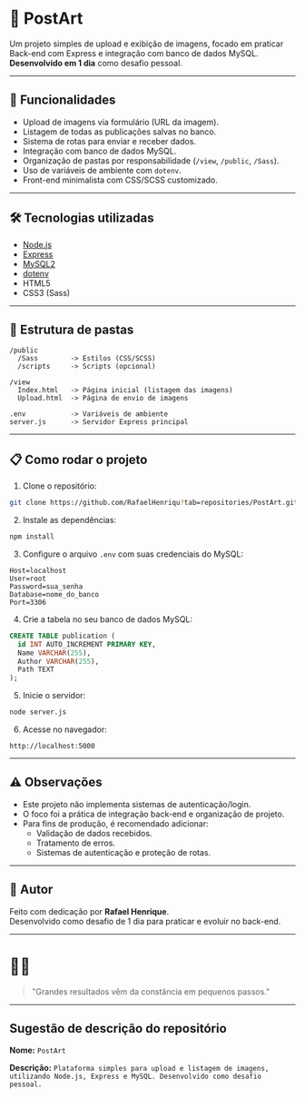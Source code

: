 # 📂 PostArt

Um projeto simples de upload e exibição de imagens, focado em praticar Back-end com Express e integração com banco de dados MySQL.  
**Desenvolvido em 1 dia** como desafio pessoal.

---

## 🚀 Funcionalidades

- Upload de imagens via formulário (URL da imagem).
- Listagem de todas as publicações salvas no banco.
- Sistema de rotas para enviar e receber dados.
- Integração com banco de dados MySQL.
- Organização de pastas por responsabilidade (`/view`, `/public`, `/Sass`).
- Uso de variáveis de ambiente com `dotenv`.
- Front-end minimalista com CSS/SCSS customizado.

---

## 🛠️ Tecnologias utilizadas

- [Node.js](https://nodejs.org/)
- [Express](https://expressjs.com/)
- [MySQL2](https://www.npmjs.com/package/mysql2)
- [dotenv](https://www.npmjs.com/package/dotenv)
- HTML5
- CSS3 (Sass)

---

## 📂 Estrutura de pastas

```
/public
  /Sass        -> Estilos (CSS/SCSS)
  /scripts     -> Scripts (opcional)

/view
  Index.html   -> Página inicial (listagem das imagens)
  Upload.html  -> Página de envio de imagens

.env           -> Variáveis de ambiente
server.js      -> Servidor Express principal
```

---

## 📋 Como rodar o projeto

1. Clone o repositório:
```bash
git clone https://github.com/RafaelHenriqu?tab=repositories/PostArt.git
```

2. Instale as dependências:
```bash
npm install
```

3. Configure o arquivo `.env` com suas credenciais do MySQL:
```dotenv
Host=localhost
User=root
Password=sua_senha
Database=nome_do_banco
Port=3306
```

4. Crie a tabela no seu banco de dados MySQL:
```sql
CREATE TABLE publication (
  id INT AUTO_INCREMENT PRIMARY KEY,
  Name VARCHAR(255),
  Author VARCHAR(255),
  Path TEXT
);
```

5. Inicie o servidor:
```bash
node server.js
```

6. Acesse no navegador:
```
http://localhost:5000
```

---

## ⚠️ Observações

- Este projeto não implementa sistemas de autenticação/login.
- O foco foi a prática de integração back-end e organização de projeto.
- Para fins de produção, é recomendado adicionar:
  - Validação de dados recebidos.
  - Tratamento de erros.
  - Sistemas de autenticação e proteção de rotas.

---

## 📜 Autor

Feito com dedicação por **Rafael Henrique**.  
Desenvolvido como desafio de 1 dia para praticar e evoluir no back-end.

---

# 🧑‍🧒
> "Grandes resultados vêm da constância em pequenos passos."

---

## Sugestão de descrição do repositório

**Nome:** `PostArt`

**Descrição:** `Plataforma simples para upload e listagem de imagens, utilizando Node.js, Express e MySQL. Desenvolvido como desafio pessoal.`

